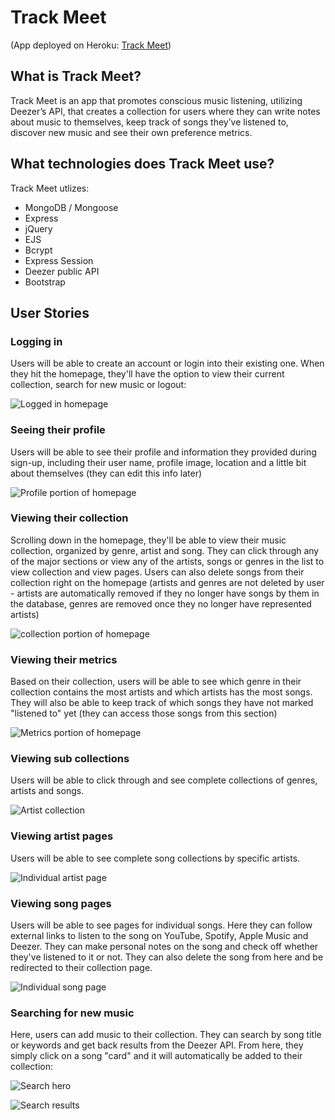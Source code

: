 # Track Meet

(App deployed on Heroku: [Track Meet](https://dl-track-meet.herokuapp.com/))

## What is Track Meet? 

Track Meet is an app that promotes conscious music listening, utilizing Deezer’s API, that creates a collection for users where they can write notes about music to themselves, keep track of songs they’ve listened to, discover new music and see their own preference metrics. 

## What technologies does Track Meet use? 

Track Meet utlizes: 

* MongoDB / Mongoose
* Express
* jQuery
* EJS
* Bcrypt
* Express Session
* Deezer public API 
* Bootstrap 

## User Stories

### Logging in 

Users will be able to create an account or login into their existing one. When they hit the homepage, they'll have the option to view their current collection, search for new music or logout: 

![Logged in homepage](/readme-images/logged-in-home.png)

### Seeing their profile

Users will be able to see their profile and information they provided during sign-up, including their user name, profile image, location and a little bit about themselves (they can edit this info later) 

![Profile portion of homepage](/readme-images/profile-top.png)

### Viewing their collection

Scrolling down in the homepage, they'll be able to view their music collection, organized by genre, artist and song. They can click through any of the major sections or view any of the artists, songs or genres in the list to view collection and view pages. Users can also delete songs from their collection right on the homepage (artists and genres are not deleted by user - artists are automatically removed if they no longer have songs by them in the database, genres are removed once they no longer have represented artists) 

![collection portion of homepage](/readme-images/home-collection.png)

### Viewing their metrics

Based on their collection, users will be able to see which genre in their collection contains the most artists and which artists has the most songs. They will also be able to keep track of which songs they have not marked "listened to" yet (they can access those songs from this section)

![Metrics portion of homepage](/readme-images/metrics.png)

### Viewing sub collections

Users will be able to click through and see complete collections of genres, artists and songs. 

![Artist collection](/readme-images/artist-collection-page.png)

### Viewing artist pages

Users will be able to see complete song collections by specific artists. 

![Individual artist page](/readme-images/artist-page.png)

### Viewing song pages

Users will be able to see pages for individual songs. Here they can follow external links to listen to the song on YouTube, Spotify, Apple Music and Deezer. They can make personal notes on the song and check off whether they've listened to it or not. They can also delete the song from here and be redirected to their collection page. 

![Individual song page](/readme-images/song-page.png)

### Searching for new music

Here, users can add music to their collection. They can search by song title or keywords and get back results from the Deezer API. From here, they simply click on a song "card" and it will automatically be added to their collection:  

![Search hero](/readme-images/search-hero.png)

![Search results](/readme-images/search-results.png)



